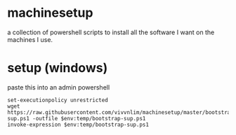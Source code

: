 machinesetup
======
a collection of powershell scripts to install all the software I want on the machines I use.

setup (windows)
======
paste this into an admin powershell

    set-executionpolicy unrestricted
    wget https://raw.githubusercontent.com/vivvnlim/machinesetup/master/bootstrap-sup.ps1 -outfile $env:temp/bootstrap-sup.ps1
    invoke-expression $env:temp/bootstrap-sup.ps1
